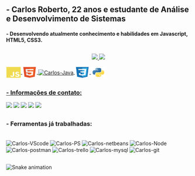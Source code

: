 ## - Carlos Roberto, 22 anos e estudante de Análise e Desenvolvimento de Sistemas

<h4> - Desenvolvendo atualmente conhecimento e habilidades em Javascript, HTML5, CSS3.  </h4>

  ##

<div align="center">
  <a href="https://github.com/cjribeiro99">
  <img height="180em" src="https://github-readme-stats.vercel.app/api?username=cjribeiro99&show_icons=true&theme=radical&include_all_commits=true&count_private=true"/>
  <img height="180em" src="https://github-readme-stats.vercel.app/api/top-langs/?username=cjribeiro99&layout=compact&langs_count=7&theme=radical"/>
</div>
<div style="display: inline_block"><br>
  <img align="center" alt="Carlos-Js" height="30" width="40" src="https://raw.githubusercontent.com/devicons/devicon/master/icons/javascript/javascript-plain.svg">
  <img align="center" alt="Carlos-HTML" height="30" width="40" src="https://raw.githubusercontent.com/devicons/devicon/master/icons/html5/html5-original.svg">
  <img align="center" alt="Carlos-Java" height="30" width="40" src="https://cdn.jsdelivr.net/gh/devicons/devicon/icons/java/java-original.svg">   
  <img align="center" alt="Carlos-CSS" height="30" width="40" src="https://raw.githubusercontent.com/devicons/devicon/master/icons/css3/css3-original.svg">
  <img align="center" alt="Carlos-Python" height="30" width="40" src="https://raw.githubusercontent.com/devicons/devicon/master/icons/python/python-original.svg">

</div>
  
  ##
 
<div> 
  
  <h3> - Informações de contato: </h3>
  
  <a href="https://www.linkedin.com/in/carlos-roberto-1a50741a3/" target="_blank"><img src="https://img.shields.io/badge/LinkedIn-0077B5?style=for-the-badge&logo=linkedin&logoColor=white"></a>
  <a href="https://www.instagram.com/junior_cj99/" target="_blank"><img src="https://img.shields.io/badge/-Instagram-%23E4405F?style=for-the-badge&logo=instagram&logoColor=white" target="_blank"></a>
  <a href = "mailto:cjribeiro99@gmail.com"><img src="https://img.shields.io/badge/-Gmail-%23333?style=for-the-badge&logo=gmail&logoColor=white" target="_blank"></a>
  <a href= "https://wa.me/qr/U3ZBIHHP4NCTK1" target="_blank"><img src="https://img.shields.io/badge/WhatsApp-25D366?style=for-the-badge&logo=whatsapp&logoColor=white" target="_blank"></a>
  <a href= "https://www.facebook.com/cjribeiro99/" target="_blank"><img src="https://img.shields.io/badge/Facebook-1877F2?style=for-the-badge&logo=facebook&logoColor=white" target="_blank"></a>
  
 </div>
  
  ##
  
  <h3> - Ferramentas já trabalhadas: </h3>
  <div style="display: inline_block"><br>
  <img align="center" alt="Carlos-VScode" height="70" width="80" src="https://cdn.jsdelivr.net/gh/devicons/devicon/icons/vscode/vscode-original-wordmark.svg">
  <img align="center" alt="Carlos-PS" height="70" width="80" src="https://cdn.jsdelivr.net/gh/devicons/devicon/icons/photoshop/photoshop-plain.svg">
  <img align="center" alt="Carlos-netbeans" height="70" width="150" src="https://pbs.twimg.com/media/Dp3nCCdXgAEIMxM.png" target="_blank"></a>
  <img align="center" alt="Carlos-Node" height="70" width="80" src="https://cdn.jsdelivr.net/gh/devicons/devicon/icons/nodejs/nodejs-original.svg">
  <img align="center" alt="Carlos-postman" height="70" width="70" src="https://cdn.worldvectorlogo.com/logos/postman.svg">
  <img align="center" alt="Carlos-trello" height="70" width="70" src="https://cdn.jsdelivr.net/gh/devicons/devicon/icons/trello/trello-plain.svg">
  <img align="center" alt="Carlos-mysql" height="70" width="70" src="https://cdn.jsdelivr.net/gh/devicons/devicon/icons/mysql/mysql-original-wordmark.svg">
  <img align="center" alt="Carlos-git" height="70" width="70" src="https://cdn.jsdelivr.net/gh/devicons/devicon/icons/git/git-original-wordmark.svg">
  
  ##
     
  ![Snake animation](https://github.com/cjribeiro99/cjribeiro99/blob/output/github-contribution-grid-snake.svg)
 
</div>

